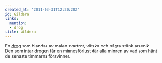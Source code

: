```yaml
---
created_at: '2011-03-31T12:20:20Z'
id: Gildera
links:
  mention:
  - drog
title: Gildera
---
```


En [drog] som blandas av malen svartrot, vätska och några stänk arsenik. Den som intar drogen får en
minnesförlust där alla minnen av vad som hänt de senaste timmarna försvinner.

  [drog]: drog
